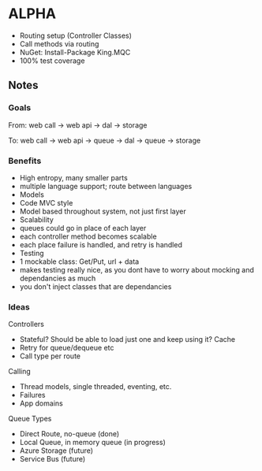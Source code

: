 ALPHA
========

+ Routing setup (Controller Classes)
+ Call methods via routing
+ NuGet: Install-Package King.MQC
+ 100% test coverage

## Notes

### Goals
From: web call -> web api -> dal -> storage

To: web call -> web api -> queue -> dal -> queue -> storage

### Benefits
+ High entropy, many smaller parts
+ multiple language support; route between languages
+ Models
 + Code MVC style
 + Model based throughout system, not just first layer
+ Scalability
 + queues could go in place of each layer
 + each controller method becomes scalable
 + each place failure is handled, and retry is handled
+ Testing
 + 1 mockable class: Get/Put, url + data
 + makes testing really nice, as you dont have to worry about mocking and dependancies as much
 + you don't inject classes that are dependancies

### Ideas
Controllers
+ Stateful? Should be able to load just one and keep using it? Cache
+ Retry for queue/dequeue etc
+ Call type per route

Calling
+ Thread models, single threaded, eventing, etc.
+ Failures
+ App domains

Queue Types
+ Direct Route, no-queue (done)
+ Local Queue, in memory queue (in progress)
+ Azure Storage (future)
+ Service Bus (future)